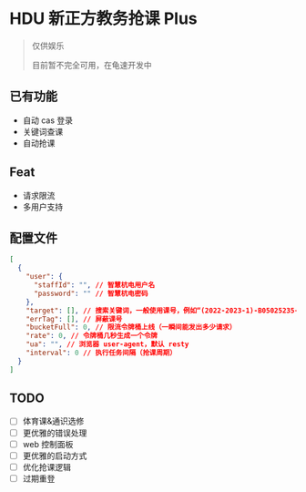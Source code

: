 # HDU 新正方教务抢课 Plus

> 仅供娱乐
> 
> 目前暂不完全可用，在龟速开发中

## 已有功能

- 自动 cas 登录
- 关键词查课
- 自动抢课

## Feat

- 请求限流
- 多用户支持

## 配置文件
```json
[
  {
    "user": {
      "staffId": "", // 智慧杭电用户名
      "password": "" // 智慧杭电密码
    },
    "target": [], // 搜索关键词，一般使用课号，例如“(2022-2023-1)-B05025235-2”
    "errTag": [], // 屏蔽课号
    "bucketFull": 0, // 限流令牌桶上线（一瞬间能发出多少请求）
    "rate": 0, // 令牌桶几秒生成一个令牌
    "ua": "", // 浏览器 user-agent，默认 resty
    "interval": 0 // 执行任务间隔（抢课周期）
  }
]
```

## TODO
- [ ] 体育课&通识选修
- [ ] 更优雅的错误处理
- [ ] web 控制面板
- [ ] 更优雅的启动方式
- [ ] 优化抢课逻辑
- [ ] 过期重登